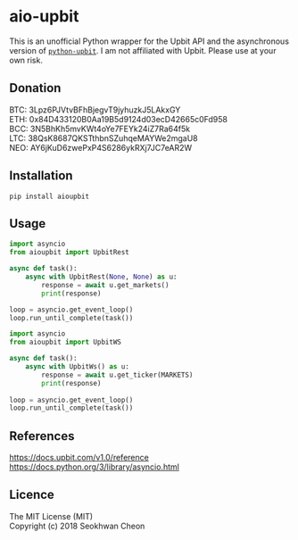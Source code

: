 aio-upbit
=========

This is an unofficial Python wrapper for the Upbit API and the asynchronous version of [`python-upbit`](https://github.com/chaos314/python-upbit). I am not affiliated with Upbit. Please use at your own risk.

Donation
--------

BTC: 3Lpz6PJVtvBFhBjegvT9jyhuzkJ5LAkxGY  
ETH: 0x84D433120B0Aa19B5d9124d03ecD42665c0Fd958  
BCC: 3N5BhKh5mvKWt4oYe7FEYk24iZ7Ra64f5k  
LTC: 38QsK8687QKSTthbnSZuhqeMAYWe2mgaU8  
NEO: AY6jKuD6zwePxP4S6286ykRXj7JC7eAR2W  

Installation
------------

```
pip install aioupbit
```

Usage
-----

```python
import asyncio
from aioupbit import UpbitRest

async def task():
    async with UpbitRest(None, None) as u:
        response = await u.get_markets()
        print(response)

loop = asyncio.get_event_loop()
loop.run_until_complete(task())
```

```python
import asyncio
from aioupbit import UpbitWS

async def task():
    async with UpbitWs() as u:
        response = await u.get_ticker(MARKETS)
        print(response)
        
loop = asyncio.get_event_loop()
loop.run_until_complete(task())
```

References
----------

https://docs.upbit.com/v1.0/reference  
https://docs.python.org/3/library/asyncio.html

Licence
-------

The MIT License (MIT)  
Copyright (c) 2018 Seokhwan Cheon  
